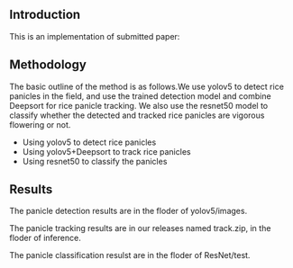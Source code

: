 ## Introduction

This is an implementation of submitted paper:



## Methodology

The basic outline of the method is as follows.We use yolov5 to detect rice panicles in the field, and use the trained detection model and combine Deepsort for rice panicle tracking. We also use the resnet50 model to classify whether the detected and tracked rice panicles are vigorous flowering or not.
- Using yolov5 to detect rice panicles
- Using yolov5+Deepsort to track rice panicles
- Using resnet50 to classify the panicles

 ## Results
 The panicle detection results are in the floder of yolov5/images.
 
 The panicle tracking results are in our releases named  track.zip, in the floder of inference.
 
 The panicle classification resulst are in the floder of ResNet/test.
 
